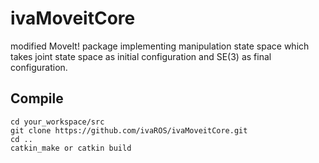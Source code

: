 # ivaMoveitCore
modified MoveIt! package implementing manipulation state space which takes joint state space as initial configuration and SE(3) as final configuration.

## Compile
```
cd your_workspace/src
git clone https://github.com/ivaROS/ivaMoveitCore.git
cd ..
catkin_make or catkin build
```
